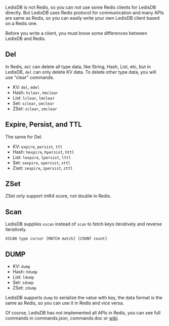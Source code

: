 
LedisDB is not Redis, so you can not use some Redis clients for LedisDB directly. 
But LedisDB uses Redis protocol for communication and many APIs are same as Redis, 
so you can easily write your own LedisDB client based on a Redis one.

Before you write a client, you must know some differences between LedisDB and Redis.

## Del

In Redis, `del` can delete all type data, like String, Hash, List, etc, but in LedisDB, `del` can only delete KV data. To delete other type data, you will use "clear" commands.

+ KV:     `del`, `mdel` 
+ Hash:   `hclear`, `hmclear` 
+ List:   `lclear`, `lmclear`
+ Set:    `sclear`, `smclear`  
+ ZSet:   `zclear`, `zmclear`

## Expire, Persist, and TTL

The same for Del.

+ KV:     `expire`, `persist`, `ttl` 
+ Hash:   `hexpire`, `hpersist`, `httl` 
+ List:   `lexpire`, `lpersist`, `lttl`
+ Set:    `sexpire`, `spersist`, `sttl`  
+ Zset:   `zexpire`, `zpersist`, `zttl`

## ZSet

ZSet only support int64 score, not double in Redis.


## Scan

LedisDB supplies `xscan` instead of `scan` to fetch keys iteratively and reverse iteratively.

```
XSCAN type cursor [MATCH match] [COUNT count]
```

## DUMP

+ KV: `dump`
+ Hash: `hdump`
+ List: `ldump`
+ Set: `sdump`
+ ZSet: `zdump`

LedisDB supports `dump` to serialize the value with key, the data format is the same as Redis, so you can use it in Redis and vice versa. 

Of course, LedisDB has not implemented all APIs in Redis, you can see full commands in commands.json, commands.doc or [wiki](https://github.com/hello2dj/ledisdb/wiki/Commands).
